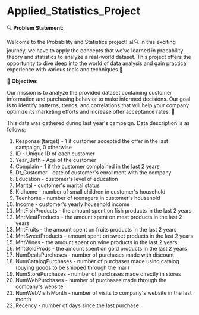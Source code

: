 # Applied_Statistics_Project

🔍 **Problem Statement**:

Welcome to the Probability and Statistics project! 📊🔍 In this exciting journey, we have to apply the concepts that we've learned in probability theory and statistics to analyze a real-world dataset. This project offers the opportunity to dive deep into the world of data analysis and gain practical experience with various tools and techniques.🚀

🎯 **Objective**:

Our mission is to analyze the provided dataset containing customer information and purchasing behavior to make informed decisions. Our goal is to identify patterns, trends, and correlations that will help your company optimize its marketing efforts and increase offer acceptance rates. 🎉

This data was gathered during last year's campaign.
Data description is as follows;

1. Response (target) - 1 if customer accepted the offer in the last campaign, 0 otherwise
1. ID - Unique ID of each customer
1. Year_Birth - Age of the customer
1. Complain - 1 if the customer complained in the last 2 years
1. Dt_Customer - date of customer's enrollment with the company
1. Education - customer's level of education
1. Marital - customer's marital status
1. Kidhome - number of small children in customer's household
1. Teenhome - number of teenagers in customer's household
1. Income - customer's yearly household income
1. MntFishProducts - the amount spent on fish products in the last 2 years
1. MntMeatProducts - the amount spent on meat products in the last 2 years
1. MntFruits - the amount spent on fruits products in the last 2 years
1. MntSweetProducts - amount spent on sweet products in the last 2 years
1. MntWines - the amount spent on wine products in the last 2 years
1. MntGoldProds - the amount spent on gold products in the last 2 years
1. NumDealsPurchases - number of purchases made with discount
1. NumCatalogPurchases - number of purchases made using catalog (buying goods to be shipped through the mail)
1. NumStorePurchases - number of purchases made directly in stores
1. NumWebPurchases - number of purchases made through the company's website
1. NumWebVisitsMonth - number of visits to company's website in the last month
1. Recency - number of days since the last purchase
